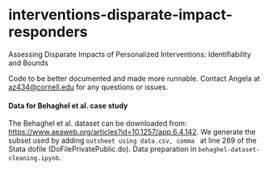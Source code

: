 # interventions-disparate-impact-responders
Assessing Disparate Impacts of Personalized Interventions: Identifiability and Bounds


Code to be better documented and made more runnable. Contact Angela at az434@cornell.edu for any questions or issues.


#### Data for Behaghel et al. case study 
The Behaghel et al. dataset can be downloaded from: https://www.aeaweb.org/articles?id=10.1257/app.6.4.142. We generate the subset used by adding ```outsheet using data.csv, comma ``` at line 269 of the Stata dofile (DoFilePrivatePublic.do). Data preparation in ```behaghel-dataset-cleaning.ipynb```.
